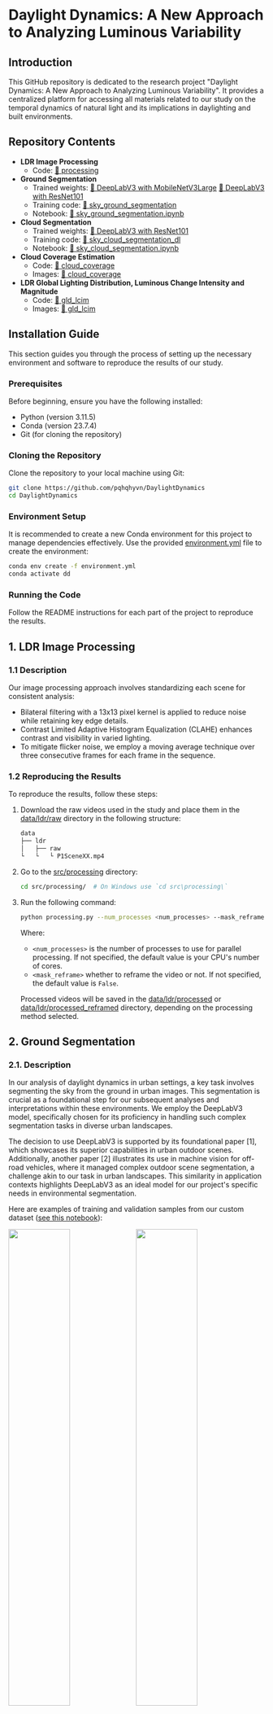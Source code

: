 # Daylight Dynamics: A New Approach to Analyzing Luminous Variability

## Introduction

This GitHub repository is dedicated to the research project "Daylight Dynamics: A New Approach to Analyzing Luminous Variability". It provides a centralized platform for accessing all materials related to our study on the temporal dynamics of natural light and its implications in daylighting and built environments.

## Repository Contents

* **LDR Image Processing**
    * Code: [📁 processing](/src/processing/)
* **Ground Segmentation**
    * Trained weights: [📄 DeepLabV3 with MobileNetV3Large](/data/sky_ground_segmentation/models/deeplabv3mobilenetv3large_ranger_pretrained.pth) [📄 DeepLabV3 with ResNet101](/data/sky_ground_segmentation/models/deeplabv3resnet101_ranger_pretrained.pth)
    * Training code: [📁 sky_ground_segmentation](/src/sky_ground_segmentation/)
    * Notebook: [📓 sky_ground_segmentation.ipynb](/notebooks/sky_ground_segmentation.ipynb)
* **Cloud Segmentation**
    * Trained weights: [📄 DeepLabV3 with ResNet101](/data/sky_cloud_segmentation/models/deeplabv3resnet101_ranger_pretrained.pth)
    * Training code: [📁 sky_cloud_segmentation_dl](/src/sky_cloud_segmentation_dl/)
    * Notebook: [📓 sky_cloud_segmentation.ipynb](/notebooks/sky_cloud_segmentation.ipynb)
* **Cloud Coverage Estimation**
    * Code: [📁 cloud_coverage](/src/cloud_coverage/)
    * Images: [📁 cloud_coverage](/generated/cloud_coverage/)
* **LDR Global Lighting Distribution, Luminous Change Intensity and Magnitude**
    * Code: [📁 gld_lcim](/src/gld_lcim/)
    * Images: [📁 gld_lcim](/generated/gld_lcim/)

## Installation Guide

This section guides you through the process of setting up the necessary environment and software to reproduce the results of our study.

### Prerequisites

Before beginning, ensure you have the following installed:

* Python (version 3.11.5)
* Conda (version 23.7.4)
* Git (for cloning the repository)

### Cloning the Repository

Clone the repository to your local machine using Git:

```bash
git clone https://github.com/pqhqhyvn/DaylightDynamics
cd DaylightDynamics
``` 

### Environment Setup

It is recommended to create a new Conda environment for this project to manage dependencies effectively. Use the provided [environment.yml](/environment.yml) file to create the environment:

```bash
conda env create -f environment.yml
conda activate dd
```

### Running the Code

Follow the README instructions for each part of the project to reproduce the results.

## 1. LDR Image Processing

### 1.1 Description

Our image processing approach involves standardizing each scene for consistent analysis:

* Bilateral filtering with a 13x13 pixel kernel is applied to reduce noise while retaining key edge details.
* Contrast Limited Adaptive Histogram Equalization (CLAHE) enhances contrast and visibility in varied lighting.
* To mitigate flicker noise, we employ a moving average technique over three consecutive frames for each frame in the sequence.

### 1.2 Reproducing the Results

To reproduce the results, follow these steps:

1. Download the raw videos used in the study and place them in the [data/ldr/raw](/data/ldr/raw/) directory in the following structure:
    ```bash
    data
    ├── ldr
    │   ├── raw
    └   └   └ P1SceneXX.mp4
    ```


2. Go to the [src/processing](/src/processing/) directory:
    ```bash
    cd src/processing/  # On Windows use `cd src\processing\`
    ```

3. Run the following command:
    ```bash
    python processing.py --num_processes <num_processes> --mask_reframe <mask_reframe>
    ```
    Where:
    * `<num_processes>` is the number of processes to use for parallel processing. If not specified, the default value is your CPU's number of cores.
    * `<mask_reframe>` whether to reframe the video or not. If not specified, the default value is `False`.

    Processed videos will be saved in the [data/ldr/processed](/data/ldr/processed/) or [data/ldr/processed_reframed](/data/ldr/processed_reframed/) directory, depending on the processing method selected.
    

## 2. Ground Segmentation

### 2.1. Description

In our analysis of daylight dynamics in urban settings, a key task involves segmenting the sky from the ground in urban images. This segmentation is crucial as a foundational step for our subsequent analyses and interpretations within these environments. We employ the DeepLabV3 model, specifically chosen for its proficiency in handling such complex segmentation tasks in diverse urban landscapes.

The decision to use DeepLabV3 is supported by its foundational paper [1], which showcases its superior capabilities in urban outdoor scenes. Additionally, another paper [2] illustrates its use in machine vision for off-road vehicles, where it managed complex outdoor scene segmentation, a challenge akin to our task in urban landscapes. This similarity in application contexts highlights DeepLabV3 as an ideal model for our project's specific needs in environmental segmentation.

Here are examples of training and validation samples from our custom dataset ([see this notebook](/notebooks/sky_ground_segmentation.ipynb)):

<p float="left">
  <img src="./generated/sky_ground_segmentation/ground_segmentation_dataset_training_sample.png" width="49%" />
  <img src="./generated/sky_ground_segmentation/ground_segmentation_dataset_validation_sample.png" width="49%" />
</p>

### 2.2. Trained Weights

Weights for the DeepLabV3 model with MobileNetV3Large backbone can be found [here](/data/sky_ground_segmentation/models/deeplabv3mobilenetv3large_ranger_pretrained.pth). Alternatively, a similar model with ResNet101 backbone can be found [here](/data/sky_ground_segmentation/models/deeplabv3resnet101_ranger_pretrained.pth).

### 2.3. Errors and Limitations

The model may encounter errors when distinguishing between the sky and the ground in certain situations. These errors are often related to reflections of the sky on surfaces like buildings and windows, as well as small details such as poles, wires, cranes, or road signs. It's important to acknowledge these limitations when using the segmentation results in outdoor environments.

### 2.4. Reproducing the Results

To reproduce the results, follow these steps:

1. Download the necessary datasets and place them in the [data/sky_ground_segmentation](/data/sky_ground_segmentation/) directory. They contain images and binary masks for the following datasets:
    * [ADE20K Outdoors](https://www.kaggle.com/datasets/residentmario/ade20k-outdoors): A subset of the [ADE20K](https://groups.csail.mit.edu/vision/datasets/ADE20K/) [5] dataset, containing images of outdoor scenes.
    * [Cityscapes](https://www.cityscapes-dataset.com/) [6]: A dataset of urban street scenes.
    * [Mapillary Vistas](https://www.mapillary.com/dataset/vistas) [7]: A dataset of diverse street scenes.
    * [Sky Finder](https://mvrl.cse.wustl.edu/datasets/skyfinder/) [8]: A dataset of outdoor scenes with sky and ground segmentation.
    * [Sun2012](https://groups.csail.mit.edu/vision/SUN/hierarchy.html) [9]: A dataset of various scenes, which have been filtered manually to include outdoor images only.
    * [Swimseg](https://paperswithcode.com/dataset/swimseg) [10]: A dataset of sky patches.

    Processing steps have been applied to guarantee that the masks in the dataset are binary, effectively distinguishing between sky and ground in each image. The datasets are organized in the following structure:

    ```bash
    data
    ├── sky_ground_segmentation
    │   ├── ade20k_outdoors
    │   │   ├── images
    │   │   │   ├ ADE_train_XXXXXXXX.jpg
    │   │   │   └ ...
    │   │   └── masks
    │   │       ├ ADE_train_XXXXXXXX.png
    │   │       └ ...
    │   ├── cityscapes
    │   │   ├── images
    │   │   │   ├ X.png
    │   │   │   └ ...
    │   │   └── masks
    │   │       ├ X.png
    │   │       └ ...
    │   ├── mapillary_vistas
    │   │   ├── images
    │   │   │   ├ X.jpg
    │   │   │   └ ...
    │   │   └── masks
    │   │       ├ X.png
    │   │       └ ...
    │   ├── sky_finder
    │   │   ├── images
    │   │   │   ├── X
    │   │   │   │   ├ X.jpg
    │   │   │   │   └ ...
    │   │   │   ├── ...
    │   │   │   └ masks
    │   │   │       ├ X.png
    │   │   │       └ ...
    │   ├── sun2012
    │   │   ├── images
    │   │   │   ├ X.jpg
    │   │   │   └ ...
    │   │   └── masks
    │   │       ├ X.png
    │   │       └ ...
    │   ├── swimseg
    │   │   ├── images
    │   │   │   ├ XXXX.jpg
    │   │   │   └ ...
    │   │   └── masks
    └   └       └ mask.png
    ```

2. Go to the [sky_ground_segmentation](/src/sky_ground_segmentation/) directory:

    ```bash
    cd src/sky_ground_segmentation/   # On Windows use `cd src\sky_ground_segmentation\`
    ```

3. Run the following command:

    ```bash
    python train.py --model_type <model_type>
    ```
    Where `<model_type>` is the type of the model to train. It can be either `deeplabv3mobilenetv3large` or `deeplabv3resnet101`. If not specified, the default value is `deeplabv3mobilenetv3large`.

## 3. Cloud Segmentation

### 3.1. Description

Our task involves estimating cloud coverage using DeepLabV3 for cloud segmentation. We trained the model on a custom-labeled dataset sourced from Sky Finder [3], which encompasses a wide range of landscape images featuring diverse sky conditions, various weather types, and different times of the day. This dataset features labels for four distinct classes: 
* Ground: already provided by the Sky Finder dataset.
* Sky: representing clear blue sky.
* Light clouds: characterizing clouds with light passing through them, often veil-thin clouds.
* Thick clouds: representing darker clouds that typically do not allow light to pass through.

Traditional cloud segmentation methods, like those in [4], typically utilize spectral analysis on RGB images to differentiate between sky and cloud pixels. However, these methods have limitations in handling varied sky conditions, and may struggle with accurate classifications under direct sunlight, atmospheric pollution, or overexposure effects. These challenges underscore the necessity for more sophisticated techniques such as DeepLabV3, which can more effectively adapt to and accurately segment in these complex environmental scenarios.

Here are examples of training and validation samples from our custom dataset ([see this notebook](/notebooks/sky_cloud_segmentation.ipynb)):

<p float="left">
  <img src="./generated/sky_cloud_segmentation/cloud_segmentation_dataset_training_sample.png" width="49%" />
  <img src="./generated/sky_cloud_segmentation/cloud_segmentation_dataset_validation_sample.png" width="49%" /> 
</p>


### 3.2. Trained Weights

Weights for the DeepLabV3 with ResNet101 backbone can be found [here](/data/sky_cloud_segmentation/models/deeplabv3resnet101_ranger_pretrained.pth).

### 3.3. Errors and Limitations

While we have endeavored to minimize errors, the model may occasionally misclassify overexposed clear sky as clouds. It's worth noting that our analysis does not distinguish between thin and thick clouds. This means that the model does not differentiate between varying cloud density, and these differences can have varying impacts on sky luminosity. As a result, the model may not provide precise insights into luminance levels on its own under these varying cloud conditions.

### 3.4. Reproducing the Results

To reproduce the results, follow these steps:

1. Go to the [sky_cloud_segmentation_dl](/src/sky_cloud_segmentation_dl/) directory:

    ```bash
    cd src/sky_cloud_segmentation_dl/  # On Windows use `cd src\sky_cloud_segmentation_dl\`
    ```

2. Run the following command:

    ```bash
    python train.py
    ```

## 4. Cloud Coverage Estimation

### 4.1. Description

We employ the [cloud segmentation](#3-cloud-segmentation) model to estimate cloud coverage in both Low Dynamic Range (LDR) and High Dynamic Range (HDR) scenes. For HDR scenes, an essential preprocessing step is tone-mapping, which adjusts the scenes to a standard dynamic range suitable for analysis. The model processes these scenes to generate a segmentation mask, differentiating between sky and clouds. This mask is then utilized to accurately estimate cloud coverage, providing critical data for analyzing the impact of clouds on urban daylight conditions.

The results of this analysis on HDR images are shown below:

<img src="./generated/cloud_coverage/hdr_cloud_percentage_figure.png"/>

The results of this analysis on LDR videos are shown below:

<img src="./generated/cloud_coverage/ldr_cloud_percentage_figure.png"/>

### 4.2. Reproducing the Results

To reproduce the results, follow these steps:

1. If you want to process LDR videos, follow the instructions in the [LDR Image Processing](#1-ldr-image-processing) section. Otherwise, if you want to process HDR images, skip this step.

3. Go to the [cloud_coverage](/src/cloud_coverage/) directory:

    ```bash
    cd src/cloud_coverage/ # On Windows use `cd src\cloud_coverage\`
    ```

4. Run the following command:

    ```bash
    python cloud_coverage.py
    ```
    Generated images will be saved in the [cloud_coverage](/generated/cloud_coverage/) directory.

## 5. LDR Global Lighting Distribution, Luminous Change Intensity and Magnitude

### 5.1. Description

In this section of the study, we delve into the intricacies of Low Dynamic Range (LDR) imaging to analyze global lighting distribution, luminous change intensity, and magnitude across various scenes. Key aspects of our analysis include assessing the mean and variance of brightness in LDR footage, exploring the changes in global brightness across different scenes, and understanding the interplay between cloud movements, light changes, and scene dynamics.

Each scene in our study is subject to a detailed evaluation, exemplified by the plot generated for Scene 1. This plot, as illustrated below, is a result of image processing techniques applied to LDR footage:

<img src="./generated/gld_lcim/P1Scene01_frame_step_75.png"/>

This visual representation for Scene 1 is a part of a series where each scene is individually analyzed. The plots are meticulously crafted to provide insights into the lighting dynamics specific to each scene, capturing subtle nuances and patterns of natural light variations.

In addition to individual scene analysis, we have compiled an overarching box plot that amalgamates the results from all scenes, presenting a holistic view of the study:

<img src="./generated/gld_lcim/statistics_part1.png"/>

This collective plot serves as a crucial tool for understanding broader lighting trends and variations across different scenes. It not only highlights the diversity in lighting conditions but also facilitates a comparative analysis, enabling us to discern patterns that may not be apparent when examining scenes individually.

### 5.2. Reproducing the Results

To reproduce the results, follow these steps:

1. Process the LDR videos using the instructions in the [LDR Image Processing](#1-ldr-image-processing) section.

2. Go to the [gld_lcim](/src/gld_lcim/) directory:

    ```bash
    cd src/gld_lcim/ # On Windows use `cd src\gld_lcim\`
    ```

3. To generate individual plots for each scene, run the following command:

    ```bash
    python scenes_analysis.py
    ```
    Generated images will be saved in the [gld_lcim](/generated/gld_lcim/) directory.

4. To generate the box plot, run the following command:

    ```bash
    python scenes_plotting.py
    ```
    Generated images will be saved in the [gld_lcim](/generated/gld_lcim/) directory.

## References

1. Chen, L., Papandreou, G., Schroff, F., & Adam, H. (2017). Rethinking Atrous Convolution for Semantic Image Segmentation. arXiv:1706.05587. [Link](https://ar5iv.labs.arxiv.org/html/1706.05587)

2. I. Sgibnev et al., "Deep semantic segmentation for off-road autonomous driving," The International Archives of Photogrammetry, Remote Sensing and Spatial Information Sciences, vol. 43, pp. 617–622, 2020.

3. Mihail, Radu Paul, Scott Workman, Zach Bessinger, and Nathan Jacobs. "Sky Segmentation in the Wild: An Empirical Study." In IEEE Winter Conference on Applications of Computer Vision (WACV), 2016. doi:10.1109/WACV.2016.7477637.

4. Dev, Soumyabrata, Yee Hui Lee, and Stefan Winkler. "Systematic Study of Color Spaces and Components for the Segmentation of Sky/Cloud Images." School of Electrical and Electronic Engineering, Nanyang Technological University (NTU), Singapore, and Advanced Digital Sciences Center (ADSC), University of Illinois at Urbana-Champaign, Singapore. 2017. arXiv:1701.04520. [Link](https://arxiv.org/pdf/1701.04520.pdf)

5. Xia, Weihao, Cheng, Zhanglin, Yang, Yujiu, & Xue, Jing-Hao. (2020). Cooperative Semantic Segmentation and Image Restoration in Adverse Environmental Conditions. arXiv:1911.00679. [Link](https://arxiv.org/abs/1911.00679)

6. Cordts, Marius, Omran, Mohamed, Ramos, Sebastian, Rehfeld, Timo, Enzweiler, Markus, Benenson, Rodrigo, Franke, Uwe, Roth, Stefan, & Schiele, Bernt. (2016). The Cityscapes Dataset for Semantic Urban Scene Understanding. arXiv:1604.01685. [Link](https://arxiv.org/abs/1604.01685)

7. Neuhold, Gerhard, Ollmann, Tobias, Bulò, Samuel Rota, & Kontschieder, Peter. (2017). The Mapillary Vistas Dataset for Semantic Understanding of Street Scenes. In Proceedings of the 2017 IEEE International Conference on Computer Vision (ICCV), pp. 5000-5009. doi:10.1109/ICCV.2017.534.

8. Mihail, Radu Paul, Workman, Scott, Bessinger, Zach, & Jacobs, Nathan. (2016). Sky Segmentation in the Wild: An Empirical Study. In Proceedings of the IEEE Winter Conference on Applications of Computer Vision (WACV), pp. 1-6. doi:10.1109/WACV.2016.7477637. Acceptance rate: 42.3%. [PDF](https://drive.google.com/file/d/1-76FxbBQW8oD2m0JnCkZ7RTz-t541TiD/view?usp=sharing). Project: [SkyFinder](https://mvrl.github.io/SkyFinder/).

9. Xiao, Jianxiong, Hays, James, Ehinger, Krista A., Oliva, Aude, & Torralba, Antonio. (2010). SUN database: Large-scale scene recognition from abbey to zoo. In Proceedings of the 2010 IEEE Computer Society Conference on Computer Vision and Pattern Recognition, pp. 3485-3492. doi:10.1109/CVPR.2010.5539970.

10. Dev, Soumyabrata, Lee, Yee Hui, & Winkler, Stefan. (2016). Color-based Segmentation of Sky/Cloud Images From Ground-based Cameras. arXiv:1606.03669. [Link](https://arxiv.org/abs/1606.03669)

11. Zhuang, Juntang, Tang, Tommy, Ding, Yifan, Tatikonda, Sekhar, Dvornek, Nicha, Papademetris, Xenophon, & Duncan, James. (2020). AdaBelief Optimizer: Adapting Stepsizes by the Belief in Observed Gradients. In Proceedings of the Conference on Neural Information Processing Systems.
